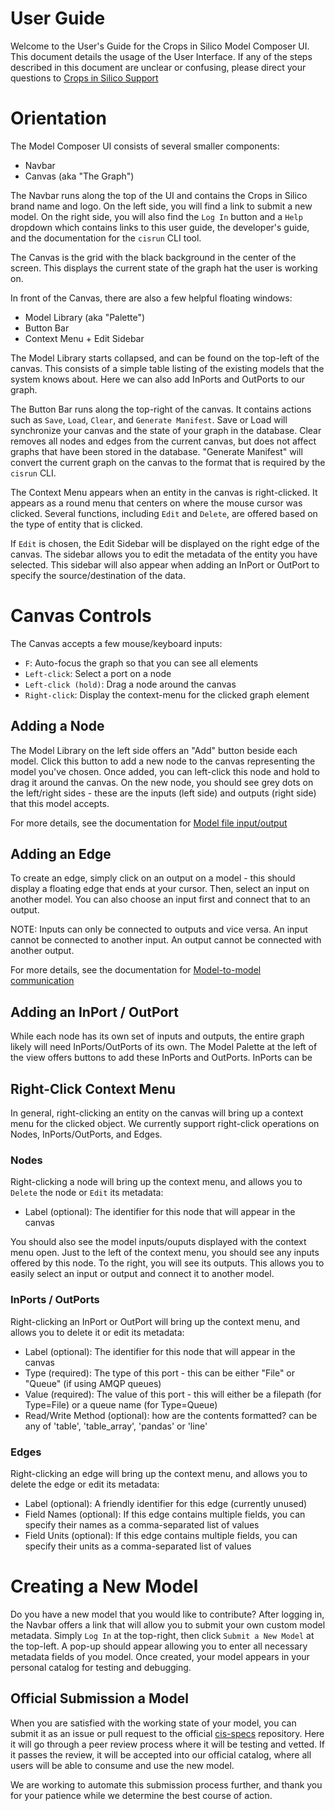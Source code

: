 # User Guide
Welcome to the User's Guide for the Crops in Silico Model Composer UI. This
document details the usage of the User Interface. If any of the steps described
in this document are unclear or confusing, please direct your questions to
[Crops in Silico Support](mailto:lambert8@illinois.edu)

# Orientation
The Model Composer UI consists of several smaller components:
* Navbar
* Canvas (aka "The Graph")

The Navbar runs along the top of the UI and contains the Crops in Silico brand
name and logo. On the left side, you will find a link to submit a new model.
On the right side, you will also find the `Log In` button and a `Help` dropdown
which contains links to this user guide, the developer's guide, and the 
documentation for the `cisrun` CLI tool.

The Canvas is the grid with the black background in the center of the screen. 
This displays the current state of the graph hat the user is working on. 

In front of the Canvas, there are also a few helpful floating windows:
* Model Library (aka "Palette")
* Button Bar
* Context Menu + Edit Sidebar

The Model Library starts collapsed, and can be found on the top-left of the canvas.
This consists of a simple table listing of the existing models that the system
knows about. Here we can also add InPorts and OutPorts to our graph.

The Button Bar runs along the top-right of the canvas. It contains actions such as 
`Save`, `Load`, `Clear`, and `Generate Manifest`. Save or Load will synchronize
your canvas and the state of your graph in the database. Clear removes all nodes
and edges from the current canvas, but does not affect graphs that have been stored
in the database. "Generate Manifest" will convert the current graph on the canvas
to the format that is required by the `cisrun` CLI.

The Context Menu appears when an entity in the canvas is right-clicked. It appears
as a round menu that centers on where the mouse cursor was clicked. Several functions,
including `Edit` and `Delete`, are offered based on the type of entity that is clicked.

If `Edit` is chosen, the Edit Sidebar will be displayed on the right edge of the canvas.
The sidebar allows you to edit the metadata of the entity you have selected. This sidebar
will also appear when adding an InPort or OutPort to specify the source/destination 
of the data.

# Canvas Controls
The Canvas accepts a few mouse/keyboard inputs:
* `F`: Auto-focus the graph so that you can see all elements
* `Left-click`: Select a port on a node
* `Left-click (hold)`: Drag a node around the canvas
* `Right-click`: Display the context-menu for the clicked graph element

## Adding a Node
The Model Library on the left side offers an "Add" button beside each model.
Click this button to add a new node to the canvas representing the model you've
chosen. Once added, you can left-click this node and hold to drag it around the 
canvas. On the new node, you should see grey dots on the left/right sides - these
are the inputs (left side) and outputs (right side) that this model accepts.

For more details, see the documentation for [Model file input/output](https://cropsinsilico.github.io/cis_interface/getting_started.html#model-file-input-output)

## Adding an Edge
To create an edge, simply click on an output on a model - this should
display a floating edge that ends at your cursor. Then, select an input on 
another model. You can also choose an input first and connect that to an output.

NOTE: Inputs can only be connected to outputs and vice versa. An input cannot be
connected to another input. An output cannot be connected with another output.

For more details, see the documentation for [Model-to-model communication](https://cropsinsilico.github.io/cis_interface/getting_started.html#model-to-model-communication-with-connections)

## Adding an InPort / OutPort
While each node has its own set of inputs and outputs, the entire graph likely
will need InPorts/OutPorts of its own. The Model Palette at the left of the view
offers buttons to add these InPorts and OutPorts.
InPorts can be 

## Right-Click Context Menu
In general, right-clicking an entity on the canvas will bring up a context menu
for the clicked object. We currently support right-click operations on Nodes, 
InPorts/OutPorts, and Edges.

### Nodes
Right-clicking a node will bring up the context menu, and allows you to `Delete` the node or `Edit` its metadata:
* Label (optional): The identifier for this node that will appear in the canvas

You should also see the model inputs/ouputs displayed with the context menu
open. Just to the left of the context menu, you should see any inputs offered 
by this node. To the right, you will see its outputs. This allows you to easily
select an input or output and connect it to another model.

### InPorts / OutPorts
Right-clicking an InPort or OutPort will bring up the context menu, and allows you to delete it or edit its metadata:
* Label (optional): The identifier for this node that will appear in the canvas
* Type (required): The type of this port - this can be either "File" or "Queue" (if using AMQP queues)
* Value (required): The value of this port - this will either be a filepath (for Type=File) or a queue name (for Type=Queue)
* Read/Write Method (optional): how are the contents formatted? can be any of 'table', 'table_array', 'pandas' or 'line'

### Edges
Right-clicking an edge will bring up the context menu, and allows you to delete the edge or edit its metadata:
* Label (optional): A friendly identifier for this edge (currently unused)
* Field Names (optional): If this edge contains multiple fields, you can specify their names as a comma-separated list of values
* Field Units (optional): If this edge contains multiple fields, you can specify their units as a comma-separated list of values

# Creating a New Model
Do you have a new model that you would like to contribute? After logging in, the 
Navbar offers a link that will allow you to submit your own custom model metadata.
Simply `Log In` at the top-right, then click `Submit a New Model` at the top-left.
A pop-up should appear allowing you to enter all necessary metadata fields of you model.
Once created, your model appears in your personal catalog for testing and debugging.

## Official Submission a Model
When you are satisfied with the working state of your model, you can submit it as 
an issue or pull request to the official [cis-specs](https://github.com/cropsinsilico/cis-specs) 
repository. Here it will go through a peer review process where it will be testing and vetted. 
If it passes the review, it will be accepted into our official catalog, where all users 
will be able to consume and use the new model.

We are working to automate this submission process further, and thank you for
your patience while we determine the best course of action.


